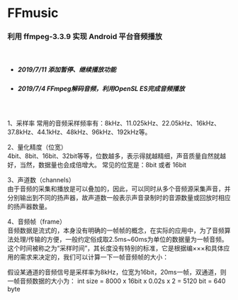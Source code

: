 # FFmusic
### 利用 ffmpeg-3.3.9 实现 Android 平台音频播放  
</br>

- ##### 2019/7/11    添加暂停、继续播放功能

- ##### 2019/7/4    FFmpeg解码音频，利用OpenSL ES完成音频播放

</br></br>
1、采样率
常用的音频采样频率有：8kHz、11.025kHz、22.05kHz、16kHz、37.8kHz、44.1kHz、48kHz、96kHz、192kHz等。

2、量化精度（位宽）  
4bit、8bit、16bit、32bit等等，位数越多，表示得就越精细，声音质量自然就越好，当然，数据量也会成倍增大。
常见的位宽是：8bit 或者 16bit


3、声道数（channels）  
由于音频的采集和播放是可以叠加的，因此，可以同时从多个音频源采集声音，并分别输出到不同的扬声器，故声道数一般表示声音录制时的音源数量或回放时相应的扬声器数量。

4、音频帧（frame）  
音频数据是流式的，本身没有明确的一帧帧的概念，在实际的应用中，为了音频算法处理/传输的方便，一般约定俗成取2.5ms~60ms为单位的数据量为一帧音频。
这个时间被称之为“采样时间”，其长度没有特别的标准，它是根据编×××和具体应用的需求来决定的，我们可以计算一下一帧音频帧的大小：

假设某通道的音频信号是采样率为8kHz，位宽为16bit，20ms一帧，双通道，则一帧音频数据的大小为：
int size = 8000 x 16bit x 0.02s  x 2 = 5120 bit = 640 byte